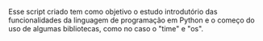 Esse script criado tem como objetivo o estudo introdutório das funcionalidades da linguagem de programação em Python e o começo do uso de algumas bibliotecas, como no caso o "time" e "os". 
